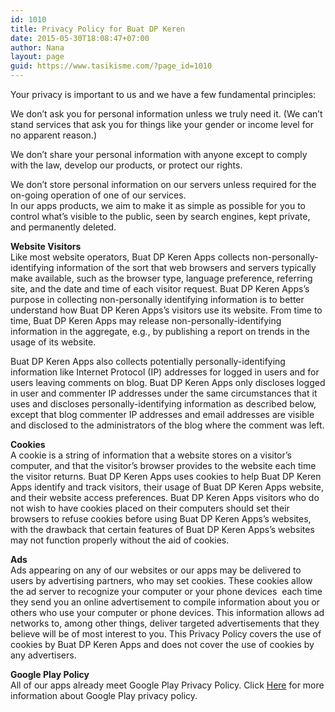 ```yaml
---
id: 1010
title: Privacy Policy for Buat DP Keren
date: 2015-05-30T18:08:47+07:00
author: Nana
layout: page
guid: https://www.tasikisme.com/?page_id=1010
---
```

Your privacy is important to us and we have a few fundamental principles:

We don’t ask you for personal information unless we truly need it. (We can’t stand services that ask you for things like your gender or income level for no apparent reason.)

We don’t share your personal information with anyone except to comply with the law, develop our products, or protect our rights.

We don’t store personal information on our servers unless required for the on-going operation of one of our services.  
In our apps products, we aim to make it as simple as possible for you to control what’s visible to the public, seen by search engines, kept private, and permanently deleted.

**Website Visitors**  
Like most website operators, Buat DP Keren Apps collects non-personally-identifying information of the sort that web browsers and servers typically make available, such as the browser type, language preference, referring site, and the date and time of each visitor request. Buat DP Keren Apps’s purpose in collecting non-personally identifying information is to better understand how Buat DP Keren Apps’s visitors use its website. From time to time, Buat DP Keren Apps may release non-personally-identifying information in the aggregate, e.g., by publishing a report on trends in the usage of its website.

Buat DP Keren Apps also collects potentially personally-identifying information like Internet Protocol (IP) addresses for logged in users and for users leaving comments on blog. Buat DP Keren Apps only discloses logged in user and commenter IP addresses under the same circumstances that it uses and discloses personally-identifying information as described below, except that blog commenter IP addresses and email addresses are visible and disclosed to the administrators of the blog where the comment was left.

**Cookies**  
A cookie is a string of information that a website stores on a visitor’s computer, and that the visitor’s browser provides to the website each time the visitor returns. Buat DP Keren Apps uses cookies to help Buat DP Keren Apps identify and track visitors, their usage of Buat DP Keren Apps website, and their website access preferences. Buat DP Keren Apps visitors who do not wish to have cookies placed on their computers should set their browsers to refuse cookies before using Buat DP Keren Apps’s websites, with the drawback that certain features of Buat DP Keren Apps’s websites may not function properly without the aid of cookies.

**Ads**  
Ads appearing on any of our websites or our apps may be delivered to users by advertising partners, who may set cookies. These cookies allow the ad server to recognize your computer or your phone devices  each time they send you an online advertisement to compile information about you or others who use your computer or phone devices. This information allows ad networks to, among other things, deliver targeted advertisements that they believe will be of most interest to you. This Privacy Policy covers the use of cookies by Buat DP Keren Apps and does not cover the use of cookies by any advertisers.

**Google Play Policy**  
All of our apps already meet Google Play Privacy Policy. Click [Here](https://play.google.com/intl/en-US_us/about/play-terms.html) for more information about Google Play privacy policy.